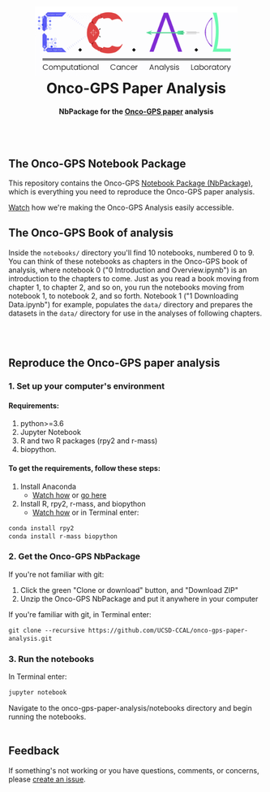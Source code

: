 <h1 align="center">
  <br>
  <a href="https://github.com/UCSD-CCAL"><img src="media/ccal-logo-D3.png" width="400"></a>
  <br>
  Onco-GPS Paper Analysis
  <br>
</h1>
<h4 align="center">NbPackage for the <a href="http://www.cell.com/cell-systems/fulltext/S2405-4712(17)30335-6" target="_blank">Onco-GPS paper</a> analysis</h4>
<br><br>

## The Onco-GPS Notebook Package
This repository contains the Onco-GPS [Notebook Package (NbPackage)](https://github.com/UCSD-CCAL/nbpackage), which is everything you need to reproduce the Onco-GPS paper analysis.

[Watch](https://www.youtube.com/watch?v=Tph5BVYcbUA) how we're making the Onco-GPS Analysis easily accessible.

## The Onco-GPS Book of analysis
Inside the `notebooks/` directory you'll find 10 notebooks, numbered 0 to 9. You can think of these notebooks as chapters in the Onco-GPS book of analysis, where notebook 0 ("0 Introduction and Overview.ipynb") is an introduction to the chapters to come. Just as you read a book moving from chapter 1, to chapter 2, and so on, you run the notebooks moving from notebook 1, to notebook 2, and so forth. Notebook 1 ("1 Downloading Data.ipynb") for example, populates the `data/` directory and prepares the datasets in the `data/` directory for use in the analyses of following chapters.

<br><br>
## Reproduce the Onco-GPS paper analysis

### 1. Set up your computer's environment  
#### Requirements: 
  1. python>=3.6
  2. Jupyter Notebook
  3. R and two R packages (rpy2 and r-mass)
  4. biopython. 

#### To get the requirements, follow these steps:

1. Install Anaconda
   * [Watch how](https://youtu.be/xKGaGXmy8j4) or [go here](https://www.continuum.io/downloads)
2. Install R, rpy2, r-mass, and biopython
   * [Watch how](https://www.youtube.com/watch?v=m8wWZEV4z2A&feature=youtu.be) or in Terminal enter:

  ```
  conda install rpy2
  conda install r-mass biopython
  ```

### 2. Get the Onco-GPS NbPackage

If you're not familiar with git:
1. Click the green "Clone or download" button, and "Download ZIP"
2. Unzip the Onco-GPS NbPackage and put it anywhere in your computer

If you're familiar with git, in Terminal enter:
```
git clone --recursive https://github.com/UCSD-CCAL/onco-gps-paper-analysis.git
```

### 3. Run the notebooks
In Terminal enter:
```sh
jupyter notebook
```
Navigate to the onco-gps-paper-analysis/notebooks directory and begin running the notebooks.
<br><br>
## Feedback
If something's not working or you have questions, comments, or concerns, please [create an issue](https://github.com/UCSD-CCAL/onco-gps-paper-analysis/issues/new).
